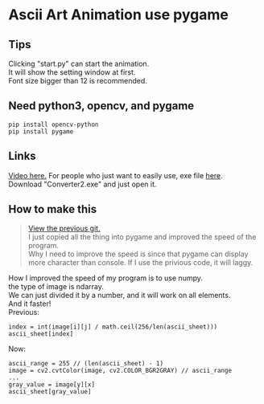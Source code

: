 # Ascii Art Animation use pygame

## Tips
Clicking "start.py" can start the animation.  
It will show the setting window at first.  
Font size bigger than 12 is recommended.

## Need python3, opencv, and pygame
```
pip install opencv-python  
pip install pygame
```

## Links
[Video here.](https://youtu.be/fqHRjAfvBsY) 
For people who just want to easily use, exe file [here](https://drive.google.com/drive/folders/10Mv6SztT0jr-yEC20ksxw8jAXGUmQwd9?usp=sharing).  
Download "Converter2.exe" and just open it.

## How to make this
>[View the previous git.](https://github.com/dwOuOwK87/Bad-Apple-Ascii-Animation.git)  
>I just copied all the thing into pygame and improved the speed of the program.  
>Why I need to improve the speed is since that pygame can display more character than console. If I use the privious code, it will laggy.

How I improved the speed of my program is to use numpy.   
the type of image is ndarray.  
We can just divided it by a number, and it will work on all elements.  
And it faster!  
Previous:  
```
index = int(image[i][j] / math.ceil(256/len(ascii_sheet)))
ascii_sheet[index]
```
Now:  
```
ascii_range = 255 // (len(ascii_sheet) - 1)
image = cv2.cvtColor(image, cv2.COLOR_BGR2GRAY) // ascii_range
...
gray_value = image[y][x]
ascii_sheet[gray_value]
```
